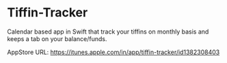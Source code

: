 # Tiffin-Tracker

Calendar based app in Swift that track your tiffins on monthly basis and keeps a tab on your balance/funds.

AppStore URL:
https://itunes.apple.com/in/app/tiffin-tracker/id1382308403
